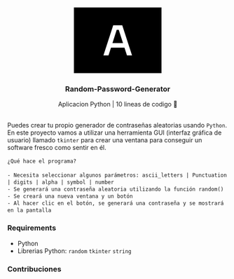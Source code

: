  <br />
<p align="center">
  <a href="https://eliudduno.github.io/">
    <img width="200px" src="https://github.com/xiaowuc2/xiaowuc2/blob/master/source/qxr/complex.gif" alt="Logo">
  </a>

  <h3 align="center">Random-Password-Generator</h3>

  <p align="center">
    Aplicacion Python | 10 lineas de codigo 🧭
    <br>
    <br />
  </p>
</p>

Puedes crear tu propio generador de contraseñas aleatorias usando `Python`. En este proyecto vamos a utilizar una herramienta GUI (interfaz gráfica de usuario) llamado `tkinter` para crear una ventana para conseguir un software fresco como sentir en él.

```
¿Qué hace el programa? 

- Necesita seleccionar algunos parámetros: ascii_letters | Punctuation | digits | alpha | symbol | number 
- Se generará una contraseña aleatoria utilizando la función random()
- Se creará una nueva ventana y un botón
- Al hacer clic en el botón, se generará una contraseña y se mostrará en la pantalla
``` 
### Requirements

* Python
* Librerias Python: `random` `tkinter` `string`

### Contribuciones
